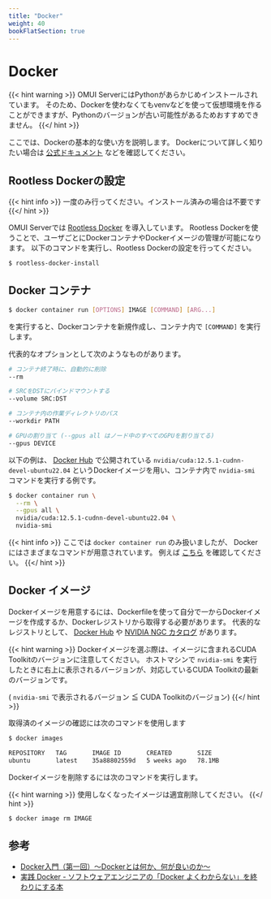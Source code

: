 ```yaml
---
title: "Docker"
weight: 40
bookFlatSection: true
---
```


# Docker

{{< hint warning >}}
OMUI ServerにはPythonがあらかじめインストールされています。
そのため、Dockerを使わなくてもvenvなどを使って仮想環境を作ることができますが、Pythonのバージョンが古い可能性があるためおすすめできません。
{{</ hint >}}

ここでは、Dockerの基本的な使い方を説明します。
Dockerについて詳しく知りたい場合は [公式ドキュメント](https://docs.docker.com/) などを確認してください。

## Rootless Dockerの設定

{{< hint info >}}
一度のみ行ってください。インストール済みの場合は不要です
{{</ hint >}}

OMUI Serverでは [Rootless Docker](https://docs.docker.com/engine/security/rootless/) を導入しています。
Rootless Dockerを使うことで、ユーザごとにDockerコンテナやDockerイメージの管理が可能になります。
以下のコマンドを実行し、Rootless Dockerの設定を行ってください。

```bash
$ rootless-docker-install
```

## Docker コンテナ

```bash
$ docker container run [OPTIONS] IMAGE [COMMAND] [ARG...]
```
を実行すると、Dockerコンテナを新規作成し、コンテナ内で `[COMMAND]` を実行します。

代表的なオプションとして次のようなものがあります。
```bash
# コンテナ終了時に、自動的に削除
--rm

# SRCをDSTにバインドマウントする
--volume SRC:DST

# コンテナ内の作業ディレクトリのパス
--workdir PATH

# GPUの割り当て (--gpus all はノード中のすべてのGPUを割り当てる)
--gpus DEVICE
```

以下の例は、 [Docker Hub](https://hub.docker.com/) で公開されている `nvidia/cuda:12.5.1-cudnn-devel-ubuntu22.04` というDockerイメージを用い、コンテナ内で `nvidia-smi` コマンドを実行する例です。

```bash
$ docker container run \
  --rm \
  --gpus all \
  nvidia/cuda:12.5.1-cudnn-devel-ubuntu22.04 \
  nvidia-smi
```

{{< hint info >}}
ここでは `docker container run` のみ扱いましたが、 Docker にはさまざまなコマンドが用意されています。
例えば [こちら](https://docs.docker.jp/engine/reference/commandline/container.html) を確認してください。
{{</ hint >}}

## Docker イメージ

Dockerイメージを用意するには、Dockerfileを使って自分で一からDockerイメージを作成するか、Dockerレジストリから取得する必要があります。
代表的なレジストリとして、 [Docker Hub](https://hub.docker.com/) や [NVIDIA NGC カタログ](https://catalog.ngc.nvidia.com/containers) があります。

{{< hint warning >}}
Dockerイメージを選ぶ際は、イメージに含まれるCUDA Toolkitのバージョンに注意してください。
ホストマシンで `nvidia-smi` を実行したときに右上に表示されるバージョンが、対応しているCUDA Toolkitの最新のバージョンです。

( `nvidia-smi` で表示されるバージョン ≦ CUDA Toolkitのバージョン)
{{</ hint >}}

取得済のイメージの確認には次のコマンドを使用します

```bash
$ docker images

REPOSITORY   TAG       IMAGE ID       CREATED       SIZE
ubuntu       latest    35a88802559d   5 weeks ago   78.1MB
```

Dockerイメージを削除するには次のコマンドを実行します。

{{< hint warning >}}
使用しなくなったイメージは適宜削除してください。
{{</ hint >}}

```bash
$ docker image rm IMAGE
```

## 参考

- [Docker入門（第一回）～Dockerとは何か、何が良いのか～](https://knowledge.sakura.ad.jp/13265/)
- [実践 Docker - ソフトウェアエンジニアの「Docker よくわからない」を終わりにする本](https://zenn.dev/suzuki_hoge/books/2022-03-docker-practice-8ae36c33424b59)